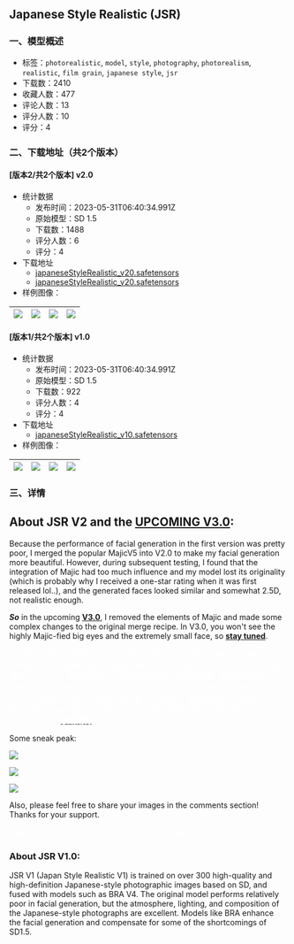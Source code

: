 ## Japanese Style Realistic (JSR)
### 一、模型概述

- 标签：`photorealistic`, `model`, `style`, `photography`, `photorealism`, `realistic`, `film grain`, `japanese style`, `jsr`
- 下载数：2410
- 收藏人数：477
- 评论人数：13
- 评分人数：10
- 评分：4

### 二、下载地址（共2个版本）

#### [版本2/共2个版本] v2.0

- 统计数据
  - 发布时间：2023-05-31T06:40:34.991Z
  - 原始模型：SD 1.5
  - 下载数：1488
  - 评分人数：6
  - 评分：4
- 下载地址
  - [japaneseStyleRealistic_v20.safetensors](https://civitai.com/api/download/models/85426)
  - [japaneseStyleRealistic_v20.safetensors](https://civitai.com/api/download/models/85426?type=Model&format=SafeTensor&size=full&fp=fp32)
- 样例图像：

| <img src="https://image.civitai.com/xG1nkqKTMzGDvpLrqFT7WA/ba94e46c-3d58-480e-a3b2-fb108f05ebf4/width=450/1207738.jpeg" /> | <img src="https://image.civitai.com/xG1nkqKTMzGDvpLrqFT7WA/a3cf00ac-231a-4083-9a93-275334245956/width=450/1217809.jpeg" /> | <img src="https://image.civitai.com/xG1nkqKTMzGDvpLrqFT7WA/74d0d9e9-8c1e-4992-8a19-26d9d0c4a231/width=450/1207834.jpeg" /> | <img src="https://image.civitai.com/xG1nkqKTMzGDvpLrqFT7WA/9ac62a4a-82ea-4a49-bc29-9f2e8d2dcc40/width=450/1140245.jpeg" /> |
| ---- | ---- | ---- | ---- |

#### [版本1/共2个版本] v1.0

- 统计数据
  - 发布时间：2023-05-31T06:40:34.991Z
  - 原始模型：SD 1.5
  - 下载数：922
  - 评分人数：4
  - 评分：4
- 下载地址
  - [japaneseStyleRealistic_v10.safetensors](https://civitai.com/api/download/models/60694)
- 样例图像：

| <img src="https://image.civitai.com/xG1nkqKTMzGDvpLrqFT7WA/4a64563f-2c2b-4889-a5fc-62d50e922400/width=450/664246.jpeg" /> | <img src="https://image.civitai.com/xG1nkqKTMzGDvpLrqFT7WA/ca9ceacd-cbc5-4f94-6cc5-c66c9d283200/width=450/664247.jpeg" /> | <img src="https://image.civitai.com/xG1nkqKTMzGDvpLrqFT7WA/a7740a9c-da43-4fe3-bfd4-640178a4c500/width=450/664252.jpeg" /> | <img src="https://image.civitai.com/xG1nkqKTMzGDvpLrqFT7WA/d8c30d55-0f3c-487f-ea83-e76fce0da200/width=450/664250.jpeg" /> |
| ---- | ---- | ---- | ---- |


### 三、详情
<h2 id="heading-301">About JSR V2 and the <u>UPCOMING V3.0</u>:</h2><p>Because the performance of facial generation in the first version was pretty poor, I merged the popular MajicV5 into V2.0 to make my facial generation more beautiful. However, during subsequent testing, I found that the integration of Majic had too much influence and my model lost its originality (which is probably why I received a one-star rating when it was first released lol..), and the generated faces looked similar and somewhat 2.5D, not realistic enough. </p><p><strong><em>So</em></strong> in the upcoming <strong><u>V3.0</u></strong>, I removed the elements of Majic and made some complex changes to the original merge recipe. In V3.0, you won't see the highly Majic-fied big eyes and the extremely small face, so <strong><u>stay tuned</u></strong>. </p><p></p><p><span style="color:rgb(255, 255, 255)">因为第一个版本在脸部生成的表现还是比较差，所以在第二个版本里我融合了很火的MajicV5，使得我的脸部生成更加好看及稳定。但是在后续不断的测试中，发现融合majic之后，受其影响太大，我的模型没有了原来的特色（我想这也是为什么在刚发布的时候就收到了一个一星评价T T..），且生成的脸都长得差不多，有点2.5D，不够真实。所以在即将发布的第三个版本里，我把majic的元素去除了，将原来的融合recipe做了一些复杂的改变，在新的版本里你不会看到非常majic化的大眼+瓜子脸，</span><strong><u><span style="color:rgb(255, 255, 255)">敬请期待</span></u></strong><span style="color:rgb(255, 255, 255)">。</span></p><p></p><p>Some sneak peak: </p><p></p><p><img src="https://image.civitai.com/xG1nkqKTMzGDvpLrqFT7WA/16cf39bf-ea61-441c-bf1c-348bf97adbae/width=525/16cf39bf-ea61-441c-bf1c-348bf97adbae.jpeg" /></p><p><img src="https://image.civitai.com/xG1nkqKTMzGDvpLrqFT7WA/f9b1758e-5b6f-455f-8320-ed6659a3f0c8/width=525/f9b1758e-5b6f-455f-8320-ed6659a3f0c8.jpeg" /></p><p><img src="https://image.civitai.com/xG1nkqKTMzGDvpLrqFT7WA/578dff2a-5e0c-4cbe-a26a-7ff1ae045aaa/width=525/578dff2a-5e0c-4cbe-a26a-7ff1ae045aaa.jpeg" /></p><p></p><p>Also, please feel free to share your images in the comments section! Thanks for your support.</p><p><span style="color:rgb(255, 255, 255)">也麻烦大家多多在评论区发布自己生成的美图！感谢支持～</span></p><p></p><h3 id="heading-302">About JSR V1.0:</h3><p>JSR V1 (Japan Style Realistic V1) is trained on over 300 high-quality and high-definition Japanese-style photographic images based on SD, and fused with models such as BRA V4. The original model performs relatively poor in facial generation, but the atmosphere, lighting, and composition of the Japanese-style photographs are excellent. Models like BRA enhance the facial generation and compensate for some of the shortcomings of SD1.5.</p>